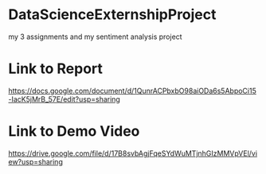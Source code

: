 # DataScienceExternshipProject


my 3 assignments and my sentiment analysis project




# Link to Report
https://docs.google.com/document/d/1QunrACPbxbO98aiODa6s5AbpoCi15-IacK5jMrB_57E/edit?usp=sharing


# Link to Demo Video
https://drive.google.com/file/d/17B8svbAgjFqeSYdWuMTjnhGIzMMVpVEl/view?usp=sharing

